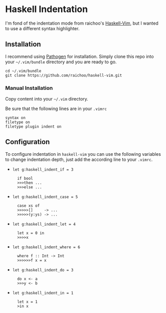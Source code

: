 Haskell Indentation
==========================

I'm fond of the indentation mode from raichoo's [Haskell-Vim][haskell-vim], but
I wanted to use a different syntax highlighter.

## Installation

I recommend using [Pathogen][] for installation. Simply clone
this repo into your `~/.vim/bundle` directory and you are ready to go.

    cd ~/.vim/bundle
    git clone https://github.com/raichoo/haskell-vim.git

### Manual Installation

Copy content into your `~/.vim` directory.

Be sure that the following lines are in your
`.vimrc`


    syntax on
    filetype on
    filetype plugin indent on

## Configuration

To configure indentation in `haskell-vim` you can use the following variables to change indentation depth, just add the according line to your `.vimrc`.

* `let g:haskell_indent_if = 3`

        if bool
        >>>then ...
        >>>else ...

* `let g:haskell_indent_case = 5`

        case xs of
        >>>>>[]     -> ...
        >>>>>(y:ys) -> ...

* `let g:haskell_indent_let = 4`

        let x = 0 in
        >>>>x

* `let g:haskell_indent_where = 6`

        where f :: Int -> Int
        >>>>>>f x = x

* `let g:haskell_indent_do = 3`

        do x <- a
        >>>y <- b

* `let g:haskell_indent_in = 1`

        let x = 1
        >in x


[Pathogen]: https://github.com/tpope/vim-pathogen
[idris-vim]: https://github.com/idris-hackers/idris-vim
[haskell-vim]: https://github.com/raichoo/haskell-vim
